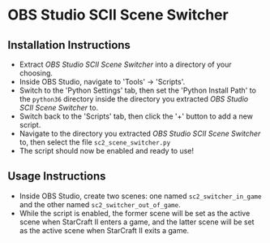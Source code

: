 OBS Studio SCII Scene Switcher
==============================

Installation Instructions
-------------------------

- Extract _OBS Studio SCII Scene Switcher_ into a directory of your
  choosing.
- Inside OBS Studio, navigate to 'Tools' -> 'Scripts'.
- Switch to the 'Python Settings' tab, then set the 'Python Install
  Path' to the `python36` directory inside the directory you extracted
  _OBS Studio SCII Scene Switcher_ to.
- Switch back to the 'Scripts' tab, then click the '+' button to add a
  new script.
- Navigate to the directory you extracted _OBS Studio SCII Scene
  Switcher_ to, then select the file `sc2_scene_switcher.py`
- The script should now be enabled and ready to use!

Usage Instructions
------------------

- Inside OBS Studio, create two scenes: one named `sc2_switcher_in_game`
  and the other named `sc2_switcher_out_of_game`.
- While the script is enabled, the former scene will be set as the
  active scene when StarCraft II enters a game, and the latter scene
  will be set as the active scene when StarCraft II exits a game.